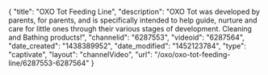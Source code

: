{
    "title": "OXO Tot Feeding Line",
    "description": "OXO Tot was developed by parents, for parents, and is specifically intended to help guide, nurture and care for little ones through their various stages of development. Cleaning and Bathing products!",
    "channelid": "6287553",
    "videoid": "6287564",
    "date_created": "1438389952",
    "date_modified": "1452123784",
    "type": "captivate",
    "layout": "channelVideo",
    "url": "\/oxo\/oxo-tot-feeding-line\/6287553-6287564"
}